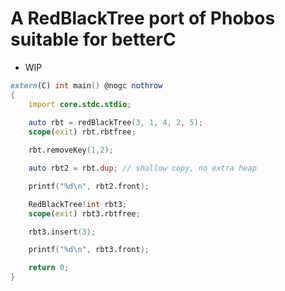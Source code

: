 # A RedBlackTree port of Phobos suitable for betterC

- WIP

```d
extern(C) int main() @nogc nothrow
{
    import core.stdc.stdio;
    
    auto rbt = redBlackTree(3, 1, 4, 2, 5);
    scope(exit) rbt.rbtfree;

    rbt.removeKey(1,2);

    auto rbt2 = rbt.dup; // shallow copy, no extra heap

    printf("%d\n", rbt2.front);

    RedBlackTree!int rbt3;
    scope(exit) rbt3.rbtfree;

    rbt3.insert(3);

    printf("%d\n", rbt3.front);

    return 0;
}
```